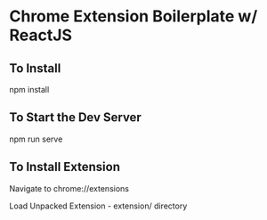 # Chrome Extension Boilerplate w/ ReactJS
## To Install

npm install


## To Start the Dev Server

npm run serve

## To Install Extension

Navigate to chrome://extensions

Load Unpacked Extension - extension/ directory
